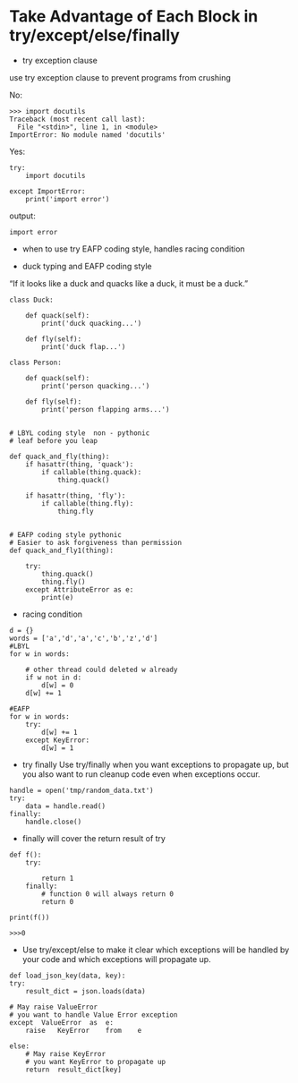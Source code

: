 
# Take	Advantage	of	Each	Block	in try/except/else/finally

* try exception clause

use try exception clause to prevent programs from crushing

No:
```
>>> import docutils
Traceback (most recent call last):
  File "<stdin>", line 1, in <module>
ImportError: No module named 'docutils'
```
Yes:
```
try:
    import docutils

except ImportError:
    print('import error')

```
output:
```
import error
```

* when to use try
EAFP coding style, handles racing condition



* duck typing and EAFP coding style

“If it looks like a duck and quacks like a duck, it must be a duck.”
```
class Duck:

    def quack(self):
        print('duck quacking...')

    def fly(self):
        print('duck flap...')

class Person:

    def quack(self):
        print('person quacking...')

    def fly(self):
        print('person flapping arms...')


# LBYL coding style  non - pythonic
# leaf before you leap

def quack_and_fly(thing):
    if hasattr(thing, 'quack'):
        if callable(thing.quack):
            thing.quack()

    if hasattr(thing, 'fly'):
        if callable(thing.fly):
            thing.fly


# EAFP coding style pythonic
# Easier to ask forgiveness than permission
def quack_and_fly1(thing):

    try:
        thing.quack()
        thing.fly()
    except AttributeError as e:
        print(e)

```

* racing condition

```
d = {}
words = ['a','d','a','c','b','z','d']
#LBYL
for w in words:

    # other thread could deleted w already
    if w not in d:
        d[w] = 0
    d[w] += 1

#EAFP
for w in words:
    try:
        d[w] += 1
    except KeyError:
        d[w] = 1
```

* try finally
Use	try/finally	when	you	want	exceptions	to	propagate	up,	but	you	also	want	to	run cleanup	code	even	when	exceptions	occur.

```
handle = open('tmp/random_data.txt')
try:
    data = handle.read()
finally:
    handle.close()
```

* finally will cover the return result of try

```
def f():
    try:

        return 1
    finally:
        # function 0 will always return 0
        return 0

print(f())

>>>0
```

* Use	try/except/else	to	make	it	clear	which	exceptions	will	be	handled	by	your	code and	which	exceptions	will	propagate	up.


```
def	load_json_key(data,	key):
try:
    result_dict	= json.loads(data)

# May raise ValueError
# you want to handle Value Error exception
except	ValueError	as	e:
    raise	KeyError	from	e

else:
    # May raise	KeyError
    # you want KeyError to propagate up
    return	result_dict[key]
```